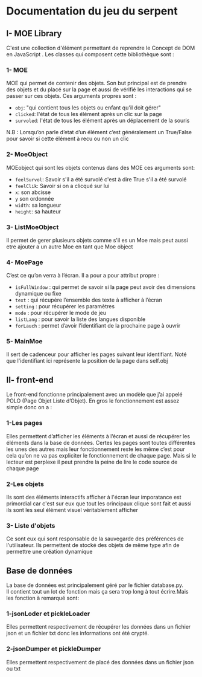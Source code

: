 # Documentation du jeu du serpent

## I-  MOE Library
C'est une collection d'élément permettant de reprendre le Concept de DOM en JavaScript .
Les classes qui composent cette bibliothèque sont : <br>
### 1-	 MOE

MOE qui permet de contenir des objets. Son but principal est de prendre des objets et du placé sur la page et aussi de vérifié les interactions qui se passer sur ces objets. Ces arguments propres sont :

-   `obj`: "qui contient tous les objets ou enfant qu'il doit gérer"
-	`clicked`: l'état de tous les élément après un clic sur la page
-	`survoled`: l'état de tous les élément après un déplacement de la souris

N.B : Lorsqu’on parle d’etat d’un élément c’est généralement un True/False pour savoir si cette élément à recu ou non un clic

### 2-	MoeObject

MOEobject qui sont les objets contenus dans des MOE
ces arguments sont: 

-   `feelSurvol`: Savoir s'il a été survolé c'est à dire True s'il a été survolé
-   `feelClik`: Savoir si on a clicqué sur lui
-   `x`: son abcisse
-   `y` son ordonnée
-   `width`: sa longueur 
-   `height`: sa hauteur

### 3- ListMoeObject

Il permet de gerer plusieurs objets comme s'il es un Moe mais peut aussi etre ajouter a un autre Moe en tant que Moe object

### 4-  MoePage

C’est ce qu’on verra à l’écran.
Il a pour a pour attribut propre :

-   `isFullWindow` : qui permet de savoir si la page peut avoir des dimensions dynamique ou fixe 
-   `text` : qui récupère l’ensemble des texte à afficher à l’écran
-   `setting` : pour récupérer les paramètres
-   `mode` : pour récupérer le mode de jeu
-   `listLang` : pour savoir la liste des langues disponible
-   `forLauch` : permet d’avoir l’identifiant de la prochaine page à ouvrir 

### 5-  MainMoe
Il sert de cadenceur pour afficher les pages suivant leur identifiant. Noté que l'identifiant ici représente la position de la page dans self.obj 

## II- front-end

Le front-end fonctionne principalement avec un modèle que j’ai appelé POLO (Page Objet Liste d’Objet). En gros le fonctionnement est assez simple donc on a : 

### 1-Les pages

Elles permettent d’afficher les éléments à l’écran et aussi de récupérer les éléments dans la base de données. Certes les pages sont toutes différentes les unes des autres mais leur fonctionnement reste les même c’est pour cela qu’on ne va pas expliciter le fonctionnement de chaque page. Mais si le lecteur est perplexe il peut prendre la peine de lire le code source de chaque page

### 2-Les objets
Ils sont des éléments interactifs afficher à l'écran leur imporatance est primordial car c'est sur eux que tout les orincipaux clique sont fait et aussi ils sont les seul élément visuel véritablement afficher

### 3- Liste d'objets
Ce sont eux qui sont responsable de la sauvegarde des préférences de l'utilisateur. Ils permettent de stocké des objets de même type afin de permettre une création dynamique
## Base de données

La base de données est principalement géré par le fichier database.py.<br>
Il contient tout un lot de fonction mais ça sera trop long à tout écrire.Mais les fonction à remarqué sont:

### 1-jsonLoder et pickleLoader

Elles permettent respectivement de récupérer les données dans un fichier json et un fichier txt donc les informations ont été crypté.

### 2-jsonDumper et pickleDumper

Elles permettent respectivement de placé des données dans un fichier json ou txt 

